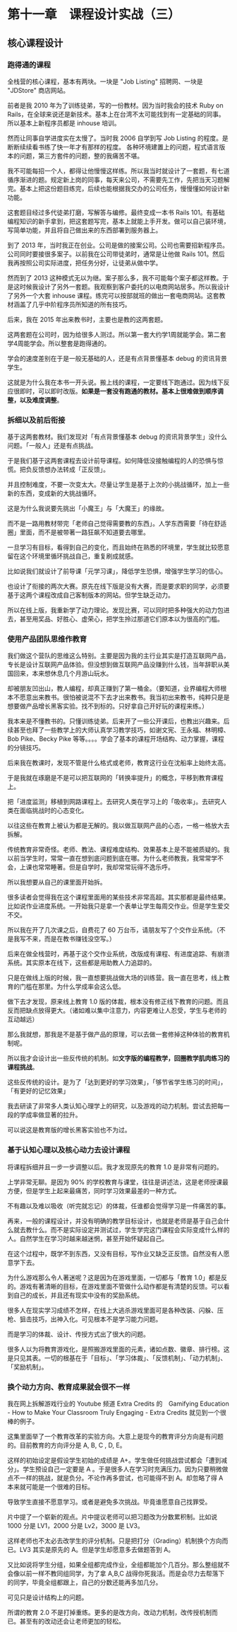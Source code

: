 # 第十一章　课程设计实战（三）

## 核心课程设计

### 跑得通的课程

全栈营的核心课程，基本有两块。一块是 "Job Listing" 招聘网、一块是 "JDStore" 商店网站。

前者是我 2010 年为了训练徒弟，写的一份教材。因为当时我会的技术 Ruby on Rails，在全球来说还是新技术。基本上在台湾不太可能找到有一定基础的同事。所以基本上新程序员都是 inhouse 培训。

然而让同事自学进度实在太慢了。当时我 2006 自学到写 Job Listing 的程度。是断断续续看书练了快一年才有那样的程度。 各种环境建置上的问题，程式语言版本的问题，第三方套件的问题，整的我痛苦不堪。

我不可能每招一个人，都得让他慢慢这样练。所以我当时就设计了一套题，有七道循序渐进的题。规定新上岗的同事，每天来公司，不需要先工作，先把当天习题解完。基本上把这份题目练完，后续也能根据我交办的公司任务，慢慢懂如何设计新功能。

这套题目经过多代徒弟打磨，写解答与编修。最终变成一本书 Rails 101。有基础编程知识的新手拿到，把这套题写完，基本上就能上手开发。做可以自己装环境，写简单功能，并且将自己做出来的东西部署到服务器上。

到了 2013 年，当时我正在创业。公司是做的接案公司。公司也需要招新程序员。公司同时要接很多案子。以前我在公司带徒弟时，通常是让他做 Rails 101。然后我再按照公司实际进度，把任务分好，让徒弟从做中学。

然而到了 2013 这种模式无以为继。案子那么多，我不可能每个案子都这样教。于是这时候我设计了另外一套题。我观察到客户委托的以电商网站居多。所以我设计了另外一个大套 inhouse 课程。练完可以按部就班的做出一套电商网站。这套教材涵盖了几乎中阶程序员所知道的所有技巧。

后来，我在 2015 年出来教书时，主要也是教的这两套题。

这两套题在公司时，因为给很多人测过。所以第一套大约学1周就能学会。第二套学4周能学会。所以整套是跑得通的。

学会的速度差别在于是一般无基础的人，还是有点背景懂基本 debug 的资讯背景学生。

这就是为什么我在本书一开头说。搬上线的课程，一定要线下跑通过。因为线下反应很即时，可以即时改版。**如果是一套没有跑通的教材。基本上很难做到顺序调整，以及难度调整**。

### 拆细以及前后衔接

基于这两套教材。我们发现对「有点背景懂基本 debug 的资讯背景学生」没什么问题。「一般人」还是有点挑战。

于是我们基于这两套课程去设计前导课程。如何降低没接触编程的人的恐惧与惊慌。把负反馈想办法转成「正反馈」。

并且控制难度，不要一次变太大。尽量让学生是基于上次的小挑战循环，加上一些新的东西，变成新的大挑战循环。

这是为什么我说要先挑出「小魔王」与「大魔王」的缘故。

而不是一路用教材带完「老师自己觉得需要教的东西」。人学东西需要「待在舒适圈」里面，而不是被带著一路狂飙不知道要去哪里。

一旦学习有目标，看得到自己的变化，而且始终在熟悉的环境里，学生就比较愿意留在这个环境里循环挑战自己，重复刷成就感。

比如说我们就设计了前导课「元学习课」，降低学生恐惧，增强学生学习的信心。

也设计了衔接的两次大赛。原先在线下版是没有大赛，而是要求职的同学，必须要基于这两个课程改成自己客制版本的网站。但学生缺乏动力。

所以在线上版，我重新学了动力理论。发现比赛，可以同时把多种强大的动力包进去，甚至用奖品、好胜心、虚荣心，把学生拎过那道它们原本以为很高的门槛。

### 使用产品团队思维作教育

我们做这个营队的思维这么特别。主要是因为我的主行业其实是打造互联网产品，专长是设计互联网产品体验。但没想到做互联网产品没赚到什么钱，当年辞职从美国回来，本来想休息几个月游山玩水。

却被朋友凹出山，教人编程，却真正赚到了第一桶金。（要知道，业界编程大师根本不愿意出来教书。很怕被说混不下去才出来教书。我当初出来教书，纯粹只是是想要做产品增长黑客实验。找不到标的。只好拿自己开好玩的课程来练。）

我本来是不懂教书的。只懂训练徒弟。后来开了一些公开课后，也教出兴趣来。后续甚至也拜了一些教学上的大师认真学习教学技巧，如谢文宪、王永福、林明樟、Bob Pike、Becky Pike 等等。。。。学会了基本的课程开场结构、动力掌握，课程的分镜技巧。

后来我在教课时，发现不管是什么格式或老师，教育这行业在沈船率上始终太高。

于是我就在琢磨是不是可以把互联网的「转换率提升」的概念，平移到教育课程上。

把「进度监测」移植到网路课程上。去研究人类在学习上的「吸收率」。去研究人类在面临挑战时的心态变化。

以往这些在教育上被认为都是无解的。我以做互联网产品的心态，一格一格放大去拆解。

传统教育非常奇怪。老师、教法、课程难度结构、效果基本上是不能被质疑的。我以前当学生时，常常一直在想到底问题到底在哪。为什么老师教我，我常常学不会，上课也常常睡著。但是自学时，我却常常玩得不逸乐呼。

所以我想要从自己的课里面开始拆。

很多读者会觉得我在这个课程里面用的某些技术非常高超。其实那都是最终结果。比如说作业进度系统。一开始我只是拿一个表单让学生每周交作业。但是学生爱交不交。

所以我在开了几次课之后，自费花了 60 万台币，请朋友写了个交作业系统。（不是我写不来，而是在教书赚钱没空写。）

后来在做全栈营时，再基于这个交作业系统，改版成有课程、有进度追踪、有崩溃系统。其实原本在线下，这些都是用助教人力追踪的。

只是在做线上版的时候，我一直想要挑战做大场的训练营。我一直在思考，线上教育的门槛在那里。为什么学成率会这么低。

做下去才发现，原来线上教育 1.0 版的体裁，根本没有修正线下教育的问题。而且反而把缺点放得更大。（诸如难以集中注意力，内容更难让人忍受，学生与老师的互动越远）

那么我就想，那我是不是基于做产品的原理，可以去做一套修掉这种体验的教育机制呢。

所以我才会设计出一些反传统的机制。如**文字版的编程教学，回圈教学肌肉练习的课程挑战**。

这些反传统的设计。是为了「达到更好的学习效果」，「够节省学生练习的时间」，「有更好的记忆效果」

我去研读了非常多人类认知心理学上的研究，以及游戏的动力机制。尝试去把每一段的学成率做显著的拉升。

可以说这是教育版的增长黑客实验也不为过。

### 基于认知心理以及核心动力去设计课程

将课程拆细并且一步一步调整以后。我才发现原先的教育 1.0 是非常有问题的。

上学非常无聊。是因为 90% 的学校教育与课堂，往往是讲述法，这是老师授课最方便，但是学生上起来最痛苦，同时学习效果最差的一种方式。

不有趣以及难以吸收（听完就忘记）的体裁，任谁都会觉得学习是一件痛苦的事。

再来，一般的课程设计，并没有明确的教学目标设计，也就是老师是基于自己会什么就去教什么。而不是实际设定并测试过，学生学完这门课程会实际变成什么样的人。自然学生在学习时越来越迷惘，甚至开始怀疑起自己。

在这个过程中，既学不到东西，又没有目标，写作业又缺乏正反馈。自然没有人愿意学下去。

为什么游戏那么令人著迷呢？这是因为在游戏里面，一切都与「教育 1.0」都是反的。游戏有著清晰的目标，在游戏里面不管做什么动作都是有清楚的反馈。可以看到自己的成长，并且还有现实中没有的奖励系统。

很多人在现实学习成绩不怎样，在线上大逃杀游戏里面可是各种改装、闪躲、压枪、狙击技巧，出神入化。可见根本不是学习能力问题。

而是学习的体裁、设计、传授方式出了很大的问题。

很多人以为将教育游戏化，是照搬游戏里面的元素，诸如点数、徽章、排行榜。这是只见其表。一切的根基在于「目标」、「学习体裁」、「反馈机制」、「动力机制」、「奖励机制」。

### 换个动力方向、教育成果就会很不一样

我在网上拆解游戏行业的 Youtube 频道 Extra Credits 的　Gamifying Education - How to Make Your Classroom Truly Engaging - Extra Credits 就见到一个很棒的例子。

这集里面举了一个教育改革的实验方向。大意上是现今的教育评分方向是有问题的。目前教育的方向评分是 A, B, C , D, E。

这样的初始设定是假设学生初始的成绩是 A+。学生做任何挑战尝试都会「遭到减分」。学生预设自己一定要是 A 。于是很多人在学习时充满压力。因为只要稍微做点不一样的挑战，就是负分。不论作再多尝试，也可能得不到 A。却忽略了得 A 本来就可能是一个很难的目标。

导致学生直接不愿意学习。或者是避免多次挑战。毕竟谁愿意自己找罪受。

片中提了一个崭新的观点。片中提议老师可以把习题改为分数累积制。比如说 1000 分是 LV1，2000 分是 Lv2，3000 是 LV3。

这样老师也不太必去改学生的评分机制。只是把打分（Grading）机制换个方向而已。LV3 其实是原先的 A。但是学生却愿意多去做题答到 A。

又比如说将学生分组，如果全组都完成作业，全组都能加个几百分。那么整组就不会像以前一样不教同组同学，为了拿 A,B,C 战得你死我活。而是会尽力去帮落下的同学，毕竟全组都跟上，自己的分数还能再多加几分。

可见只是设计结构上的问题。

所谓的教育 2.0 不是打掉重练。更多的是改方向，改动力机制，改传授机制而已。甚至有的改动还会让老师更加的轻松。

